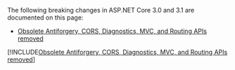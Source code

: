 The following breaking changes in ASP.NET Core 3.0 and 3.1 are documented on this page:
- [Obsolete Antiforgery, CORS, Diagnostics, MVC, and Routing APIs removed](#obsolete-antiforgery-cors-diagnostics-mvc-and-routing-apis-removed)


[!INCLUDE[Obsolete Antiforgery, CORS, Diagnostics, MVC, and Routing APIs removed](~/include.md)]
